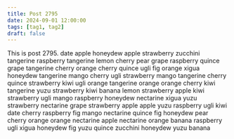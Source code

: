 ```yaml
---
title: Post 2795
date: 2024-09-01 12:00:00
tags: [tag1, tag2]
draft: false
---
```

This is post 2795.
date
apple
honeydew
apple
strawberry
zucchini
tangerine
raspberry
tangerine
lemon
cherry
pear
grape
raspberry
quince
grape
tangerine
cherry
orange
cherry
quince
ugli
fig
orange
xigua
honeydew
tangerine
mango
cherry
ugli
strawberry
mango
tangerine
cherry
quince
strawberry
kiwi
ugli
orange
tangerine
orange
orange
cherry
kiwi
tangerine
yuzu
strawberry
kiwi
banana
lemon
strawberry
apple
kiwi
strawberry
ugli
mango
raspberry
honeydew
nectarine
xigua
yuzu
strawberry
nectarine
grape
strawberry
apple
apple
yuzu
raspberry
ugli
kiwi
date
cherry
raspberry
fig
mango
nectarine
quince
fig
honeydew
pear
cherry
orange
orange
nectarine
apple
nectarine
orange
banana
raspberry
ugli
xigua
honeydew
fig
yuzu
quince
zucchini
honeydew
yuzu
banana
